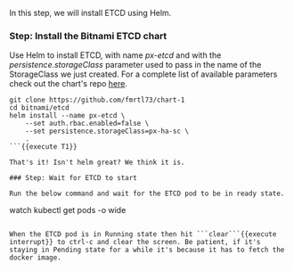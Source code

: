 In this step, we will install ETCD using Helm.

### Step: Install the Bitnami ETCD chart

Use Helm to install ETCD, with name _px-etcd_ and with the _persistence.storageClass_ parameter used to pass in the name of the StorageClass we just created. For a complete list of available parameters check out the chart's repo [here](https://github.com/bitnami/charts/tree/master/bitnami/etcd).
```
git clone https://github.com/fmrtl73/chart-1
cd bitnami/etcd
helm install --name px-etcd \
    --set auth.rbac.enabled=false \
    --set persistence.storageClass=px-ha-sc \
    .
```{{execute T1}}

That's it! Isn't helm great? We think it is.

### Step: Wait for ETCD to start

Run the below command and wait for the ETCD pod to be in ready state.
```
watch kubectl get pods -o wide
```{{execute T1}}

When the ETCD pod is in Running state then hit ```clear```{{execute interrupt}} to ctrl-c and clear the screen. Be patient, if it's staying in Pending state for a while it's because it has to fetch the docker image.
